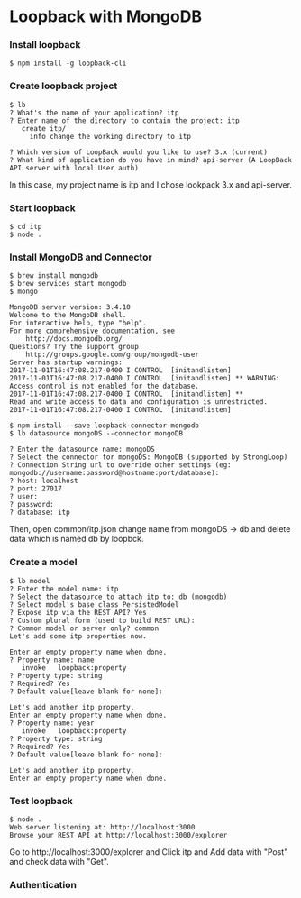 # Loopback with MongoDB

### Install loopback
```shell
$ npm install -g loopback-cli
```

### Create loopback project
```shell
$ lb
? What's the name of your application? itp
? Enter name of the directory to contain the project: itp
   create itp/
     info change the working directory to itp

? Which version of LoopBack would you like to use? 3.x (current)
? What kind of application do you have in mind? api-server (A LoopBack API server with local User auth)
```
In this case, my project name is itp and I chose lookpack 3.x and api-server.  

### Start loopback
```shell
$ cd itp
$ node .
```

### Install MongoDB and Connector
```shell
$ brew install mongodb
$ brew services start mongodb
$ mongo

MongoDB server version: 3.4.10
Welcome to the MongoDB shell.
For interactive help, type "help".
For more comprehensive documentation, see
	http://docs.mongodb.org/
Questions? Try the support group
	http://groups.google.com/group/mongodb-user
Server has startup warnings:
2017-11-01T16:47:08.217-0400 I CONTROL  [initandlisten]
2017-11-01T16:47:08.217-0400 I CONTROL  [initandlisten] ** WARNING: Access control is not enabled for the database.
2017-11-01T16:47:08.217-0400 I CONTROL  [initandlisten] **          Read and write access to data and configuration is unrestricted.
2017-11-01T16:47:08.217-0400 I CONTROL  [initandlisten]

$ npm install --save loopback-connector-mongodb
$ lb datasource mongoDS --connector mongoDB

? Enter the datasource name: mongoDS
? Select the connector for mongoDS: MongoDB (supported by StrongLoop)
? Connection String url to override other settings (eg: mongodb://username:password@hostname:port/database):
? host: localhost
? port: 27017
? user:
? password:
? database: itp

```

Then, open common/itp.json change name from mongoDS -> db and delete data which is named db by loopbck.  

### Create a model
```shell
$ lb model
? Enter the model name: itp
? Select the datasource to attach itp to: db (mongodb)
? Select model's base class PersistedModel
? Expose itp via the REST API? Yes
? Custom plural form (used to build REST URL):
? Common model or server only? common
Let's add some itp properties now.

Enter an empty property name when done.
? Property name: name
   invoke   loopback:property
? Property type: string
? Required? Yes
? Default value[leave blank for none]:

Let's add another itp property.
Enter an empty property name when done.
? Property name: year
   invoke   loopback:property
? Property type: string
? Required? Yes
? Default value[leave blank for none]:

Let's add another itp property.
Enter an empty property name when done.
```

### Test loopback
```shell
$ node .
Web server listening at: http://localhost:3000
Browse your REST API at http://localhost:3000/explorer

```

Go to http://localhost:3000/explorer and Click itp and Add data with "Post" and check data with "Get".  


### Authentication

